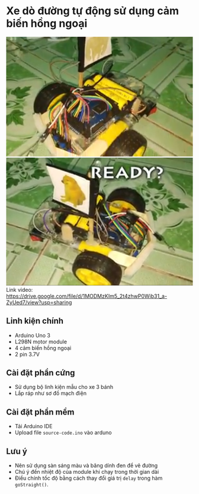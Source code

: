 # Xe dò đường tự động sử dụng cảm biến hồng ngoại

![View 1](https://github.com/vpganh/path-findding-car-using-sensors/blob/main/image1.PNG?raw=true)
![View 2](https://github.com/vpganh/path-findding-car-using-sensors/blob/main/image2.PNG?raw=true)
Link video: https://drive.google.com/file/d/1MODMzKIm5_2t4zhwP0Wib31_a-ZyUed7/view?usp=sharing

## Linh kiện chính
- Arduino Uno 3
- L298N motor module
- 4 cảm biến hồng ngoại
- 2 pin 3.7V 

## Cài đặt phần cứng
- Sử dụng bộ linh kiện mẫu cho xe 3 bánh
- Lắp ráp như sơ đồ mạch điện

## Cài đặt phần mềm
- Tải Arduino IDE 
- Upload file `source-code.ino` vào arduno

## Lưu ý
- Nên sử dụng sàn sáng màu và băng dính đen để vẽ đường
- Chú ý đến nhiệt độ của module khi chạy trong thời gian dài
- Điều chính tốc độ bằng cách thay đổi giá trị `delay` trong hàm `goStraight()`.


